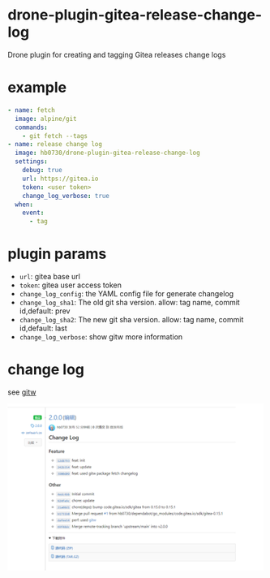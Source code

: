 # drone-plugin-gitea-release-change-log
Drone plugin for creating and tagging Gitea releases change logs

# example
```yaml
- name: fetch
  image: alpine/git
  commands:
    - git fetch --tags
- name: release change log
  image: hb0730/drone-plugin-gitea-release-change-log
  settings:
    debug: true
    url: https://gitea.io
    token: <user token>
    change_log_verbose: true
  when:
    event:
      - tag 
```
# plugin params
* `url`: gitea base url
* `token`: gitea user access token
* `change_log_config`: the YAML config file for generate changelog
* `change_log_sha1`: The old git sha version. allow: tag name, commit id,default: prev
* `change_log_sha2`: The new git sha version. allow: tag name, commit id,default: last
* `change_log_verbose`: show gitw more information

# change log
see [gitw](https://github.com/gookit/gitw)


![img.png](https://raw.githubusercontent.com/hb0730/drone-plugin-gitea-release-change-log/main/doc/img.png)